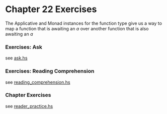 # Chapter 22 Exercises  

The Applicative and Monad instances for the function type give us a way to
map a function that is awaiting an _a_ over another function that is also awaiting an
_a_  

### Exercises: Ask
see [ask.hs](./ask.hs)

### Exercises: Reading Comprehension
see [reading_comprehension.hs](./reading_comprehension.hs)

### Chapter Exercises
see [reader_practice.hs](./reader_practice.hs)
